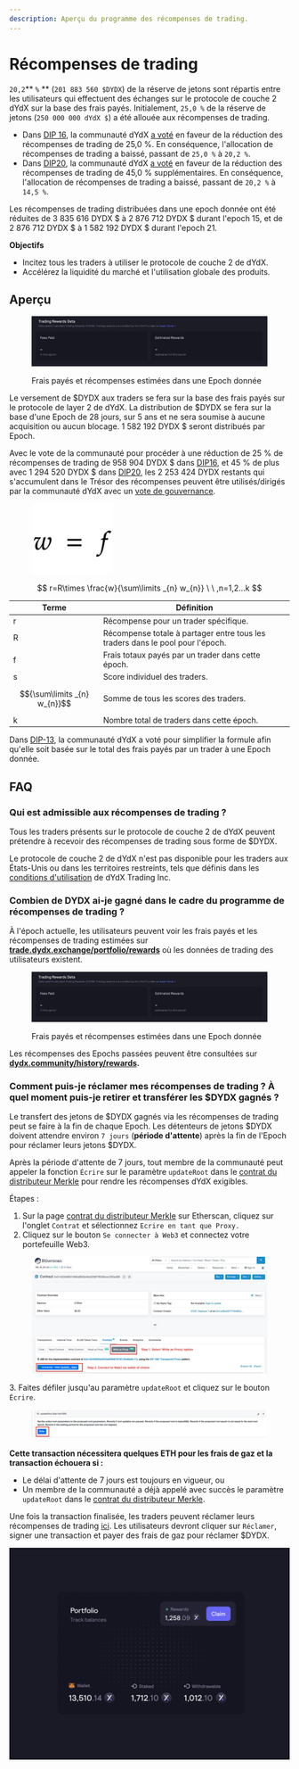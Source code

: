 ```yaml
---
description: Aperçu du programme des récompenses de trading.
---
```


# Récompenses de trading

`20,2`** `%` ** (`201 883 560 $DYDX`) de la réserve de jetons sont répartis entre les utilisateurs qui effectuent des échanges sur le protocole de couche 2 dYdX sur la base des frais payés. Initialement, `25,0 %` de la réserve de jetons (`250 000 000 dYdX $`) a été allouée aux récompenses de trading.

* Dans [DIP 16](https://github.com/dydxfoundation/dip/blob/master/content/dips/DIP-16.md), la communauté dYdX [a voté](https://dydx.community/dashboard/proposal/8) en faveur de la réduction des récompenses de trading de 25,0 %. En conséquence, l'allocation de récompenses de trading a baissé, passant de `25,0 %` à `20,2 %`.
* Dans [DIP20](https://dydx.community/dashboard/proposal/11), la communauté dYdX [a voté](https://dydx.community/dashboard/proposal/11) en faveur de la réduction des récompenses de trading de 45,0 % supplémentaires. En conséquence, l'allocation de récompenses de trading a baissé, passant de `20,2 %` à `14,5 %`.

Les récompenses de trading distribuées dans une epoch donnée ont été réduites de 3 835 616 DYDX $ à 2 876 712 DYDX $ durant l'epoch 15, et de 2 876 712 DYDX $ à 1 582 192 DYDX $ durant l'epoch 21.

**Objectifs**

* Incitez tous les traders à utiliser le protocole de couche 2 de dYdX.
* Accélérez la liquidité du marché et l'utilisation globale des produits.

## **Aperçu**

<figure><img src="../.gitbook/assets/1-fees-paid-estimated-rewards.png" alt=""><figcaption><p>Frais payés et récompenses estimées dans une Epoch donnée</p></figcaption></figure>

Le versement de $DYDX aux traders se fera sur la base des frais payés sur le protocole de layer 2 de dYdX. La distribution de $DYDX se fera sur la base d'une Epoch de 28 jours, sur 5 ans et ne sera soumise à aucune acquisition ou aucun blocage. 1 582 192 DYDX $ seront distribués par Epoch.

Avec le vote de la communauté pour procéder à une réduction de 25 % de récompenses de trading de 958 904 DYDX $ dans [DIP16](https://dydx.community/dashboard/proposal/8), et 45 % de plus avec 1 294 520 DYDX $ dans [DIP20](https://dydx.community/dashboard/proposal/11), les 2 253 424 DYDX restants qui s'accumulent dans le Trésor des récompenses peuvent être utilisés/dirigés par la communauté dYdX avec un [vote de gouvernance](https://docs.dydx.community/dydx-governance/voting-and-governance/governance-parameters).

<figure><img src="../.gitbook/assets/1-trading-rewards-formula-new.png" alt=""><figcaption></figcaption></figure>

$$ r=R\times \frac{w}{\sum\limits _{n} w_{n}} \ \ ,n=1,2...k $$

| Terme | Définition |
| ---------------------------- | ----------------------------------------------------------------------- |
| r | Récompense pour un trader spécifique. |
| R | Récompense totale à partager entre tous les traders dans le pool pour l'époch. |
| f | Frais totaux payés par un trader dans cette époch. |
| s | Score individuel des traders. |
| $${\sum\limits _{n} w_{n}}$$ | Somme de tous les scores des traders. |
| k | Nombre total de traders dans cette époch. |

Dans [DIP-13](https://github.com/dydxfoundation/dip/blob/master/content/dips/DIP-13.md), la communauté dYdX a voté pour simplifier la formule afin qu'elle soit basée sur le total des frais payés par un trader à une Epoch donnée.

## FAQ

### Qui est admissible aux récompenses de trading ?

Tous les traders présents sur le protocole de couche 2 de dYdX peuvent prétendre à recevoir des récompenses de trading sous forme de $DYDX.

Le protocole de couche 2 de dYdX n'est pas disponible pour les traders aux États-Unis ou dans les territoires restreints, tels que définis dans les [conditions d'utilisation](https://dydx.exchange/terms) de dYdX Trading Inc.

### Combien de DYDX ai-je gagné dans le cadre du programme de récompenses de trading ?

À l'époch actuelle, les utilisateurs peuvent voir les frais payés et les récompenses de trading estimées sur [**trade.dydx.exchange/portfolio/rewards**](https://trade.dydx.exchange/portfolio/rewards) où les données de trading des utilisateurs existent.

<figure><img src="../.gitbook/assets/1-fees-paid-estimated-rewards.png" alt=""><figcaption><p>Frais payés et récompenses estimées dans une Epoch donnée</p></figcaption></figure>

Les récompenses des Epochs passées peuvent être consultées sur [**dydx.community/history/rewards**](https://dydx.community/history/rewards)**.**

### Comment puis-je réclamer mes récompenses de trading ? À quel moment puis-je retirer et transférer les $DYDX gagnés ?

Le transfert des jetons de $DYDX gagnés via les récompenses de trading peut se faire à la fin de chaque Epoch. Les détenteurs de jetons $DYDX doivent attendre environ `7 jours` (**période d'attente**) après la fin de l'Epoch pour réclamer leurs jetons $DYDX.

Après la période d'attente de 7 jours, tout membre de la communauté peut appeler la fonction `Écrire` sur le paramètre `updateRoot` dans le [contrat du distributeur Merkle](https://etherscan.io/address/0x01d3348601968ab85b4bb028979006eac235a588#writeProxyContract) pour rendre les récompenses dYdX exigibles.

Étapes :

1. Sur la page [contrat du distributeur Merkle](https://etherscan.io/address/0x01d3348601968ab85b4bb028979006eac235a588#writeProxyContract) sur Etherscan, cliquez sur l'onglet `Contrat` et sélectionnez `Ecrire en tant que Proxy.`
2. Cliquez sur le bouton `Se connecter à Web3` et connectez votre portefeuille Web3.

<figure><img src="../.gitbook/assets/merkle-distributor-contract.jpeg" alt=""><figcaption></figcaption></figure>

3\. Faites défiler jusqu'au paramètre `updateRoot` et cliquez sur le bouton `Écrire`.

<figure><img src="../.gitbook/assets/updateRoot-claiming.jpeg" alt=""><figcaption></figcaption></figure>

**Cette transaction nécessitera quelques ETH pour les frais de gaz et la transaction échouera si :**

* Le délai d'attente de 7 jours est toujours en vigueur, ou
* Un membre de la communauté a déjà appelé avec succès le paramètre `updateRoot` dans le [contrat du distributeur Merkle](https://etherscan.io/address/0x01d3348601968ab85b4bb028979006eac235a588#writeProxyContract).

Une fois la transaction finalisée, les traders peuvent réclamer leurs récompenses de trading [ici](https://dydx.community/dashboard). Les utilisateurs devront cliquer sur `Réclamer`, signer une transaction et payer des frais de gaz pour réclamer $DYDX.

![Aperçu du portefeuille des récompenses](../.gitbook/assets/1-portfolio-overview-rewards.png)
